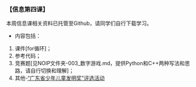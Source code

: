 ### 【信息第四课】
本周信息课相关资料已托管至Github，请同学们自行下载学习。
* 内容包括：
1. 课件[for循环]；
2. 参考代码；
3. 竞赛题[见NOIP文件夹-003_数字游戏.md，提供Python和C++两种写法和思路，请自行切换和理解]；
4. 其他-[“广东省少年儿童发明奖”评选活动](http://www.canggutech.com/)